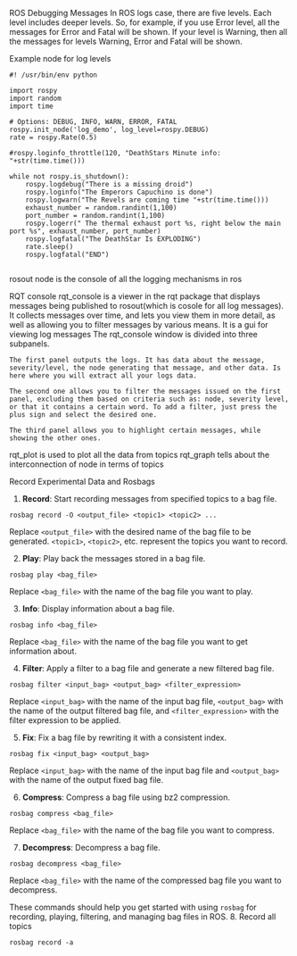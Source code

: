 ROS Debugging Messages
In ROS logs case, there are five levels. Each level includes deeper levels.
So, for example, if you use Error level, all the messages for Error and Fatal will be shown.
If your level is Warning, then all the messages for levels Warning, Error and Fatal will be shown.

Example node for log levels
```
#! /usr/bin/env python

import rospy
import random
import time

# Options: DEBUG, INFO, WARN, ERROR, FATAL
rospy.init_node('log_demo', log_level=rospy.DEBUG)
rate = rospy.Rate(0.5)

#rospy.loginfo_throttle(120, "DeathStars Minute info: "+str(time.time()))

while not rospy.is_shutdown():
    rospy.logdebug("There is a missing droid")
    rospy.loginfo("The Emperors Capuchino is done")
    rospy.logwarn("The Revels are coming time "+str(time.time()))
    exhaust_number = random.randint(1,100)
    port_number = random.randint(1,100)
    rospy.logerr(" The thermal exhaust port %s, right below the main port %s", exhaust_number, port_number)
    rospy.logfatal("The DeathStar Is EXPLODING")
    rate.sleep()
    rospy.logfatal("END")


````

rosout node is the console of all the logging mechanisms in ros

RQT console
rqt_console is a viewer in the rqt package that displays messages being published to rosout(which is cosole for all log messages).
It collects messages over time, and lets you view them in more detail, as well as allowing you to filter messages by various means. 
It is a gui for viewing log messages
The rqt_console window is divided into three subpanels.

    The first panel outputs the logs. It has data about the message, severity/level, the node generating that message, and other data. Is here where you will extract all your logs data.

    The second one allows you to filter the messages issued on the first panel, excluding them based on criteria such as: node, severity level, or that it contains a certain word. To add a filter, just press the plus sign and select the desired one.

    The third panel allows you to highlight certain messages, while showing the other ones.

rqt_plot is used to plot all the data from topics
rqt_graph tells about the interconnection of node in terms of topics

Record Experimental Data and Rosbags

1. **Record**: Start recording messages from specified topics to a bag file.
```
rosbag record -O <output_file> <topic1> <topic2> ...
```
Replace `<output_file>` with the desired name of the bag file to be generated. `<topic1>`, `<topic2>`, etc. represent the topics you want to record.

2. **Play**: Play back the messages stored in a bag file.
```
rosbag play <bag_file>
```
Replace `<bag_file>` with the name of the bag file you want to play.

3. **Info**: Display information about a bag file.
```
rosbag info <bag_file>
```
Replace `<bag_file>` with the name of the bag file you want to get information about.

4. **Filter**: Apply a filter to a bag file and generate a new filtered bag file.
```
rosbag filter <input_bag> <output_bag> <filter_expression>
```
Replace `<input_bag>` with the name of the input bag file, `<output_bag>` with the name of the output filtered bag file, and `<filter_expression>` with the filter expression to be applied.

5. **Fix**: Fix a bag file by rewriting it with a consistent index.
```
rosbag fix <input_bag> <output_bag>
```
Replace `<input_bag>` with the name of the input bag file and `<output_bag>` with the name of the output fixed bag file.

6. **Compress**: Compress a bag file using bz2 compression.
```
rosbag compress <bag_file>
```
Replace `<bag_file>` with the name of the bag file you want to compress.

7. **Decompress**: Decompress a bag file.
```
rosbag decompress <bag_file>
```
Replace `<bag_file>` with the name of the compressed bag file you want to decompress.

These commands should help you get started with using `rosbag` for recording, playing, filtering, and managing bag files in ROS.
8. Record all topics
```
rosbag record -a
```



